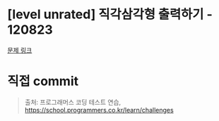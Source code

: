 # [level unrated] 직각삼각형 출력하기 - 120823

[문제 링크](https://school.programmers.co.kr/learn/courses/30/lessons/120823)

# 직접 commit

> 출처: 프로그래머스 코딩 테스트 연습, https://school.programmers.co.kr/learn/challenges
